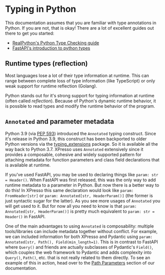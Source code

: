 # Typing in Python

This documentation assumes that you are familiar with type annotations in Python.
If you are not, that is okay! There are a lot of excellent guides out there to get you started:

- [RealPython's Python Type Checking guide](https://realpython.com/python-type-checking/)
- [FastAPI's introduction to python types](https://fastapi.tiangolo.com/python-types/)

## Runtime types (reflection)

Most languages lose a lot of their type information at runtime.
This can range between complete loss of type information (like TypeScript) or only weak support for runtime reflection (Golang).

Python stands out for it's strong support for typing information at runtime (often called _reflection_). Because of Python's dynamic runtime behavior, it is possible to read types and modify the runtime behavior of the program.

## `Annotated` and parameter metadata

Python 3.9 (via [PEP 593]) introduced the `Annotated` typing construct.
Since it's release in Python 3.9, this construct has been backported to older Python versions via the [typing_extensions] package.
So it is available all the way back to Python 3.7.
XPresso uses `Annotated` extensively since it provides a composable, cohesive and widely supported pattern for attaching metadata for function parameters and class field declarations that is available at runtime.

If you've used FastAPI, you may be used to declaring things like `param: str = Header()`.
When FastAPI was first released, this was the only way to add runtime metadata to a parameter in Python.
But now there is a better way to do this!
In XPresso this same declaration would look like `param: FromHeader[str]` or `param: Annotated[str, HeaderParam()]` (the former is just syntactic sugar for the latter).
As you see more usages of `Annotated` you will get used to it.
But for now all you need to know is that `param: Annotated[str, HeaderParam()]` is pretty much equivalent to `param: str = Header()` in FastAPI.

One of the main advantages to using `Annotated` is composability: multiple tools/libraries can include metadata together without conflict.
For example, we can included information for both XPresso and Pydantic using `param: Annotated[str, Path(), Field(min_length=1)`.
This is in contrast to FastAPI where `Query()` and friends are actually subclasses of Pydantic's `Field()`, which couples the web framework to Pydantic and adds complexity into `Query()`, `Path()`, etc. that is not really related to them directly.
To see an example of this in action, head over to the [Path Parameters] section of our documentation.

[typing_extensions]: https://pypi.org/project/typing-extensions/
[PEP 593]: https://www.python.org/dev/peps/pep-0593/
[Path Parameters]: tutorial/path_params.md
